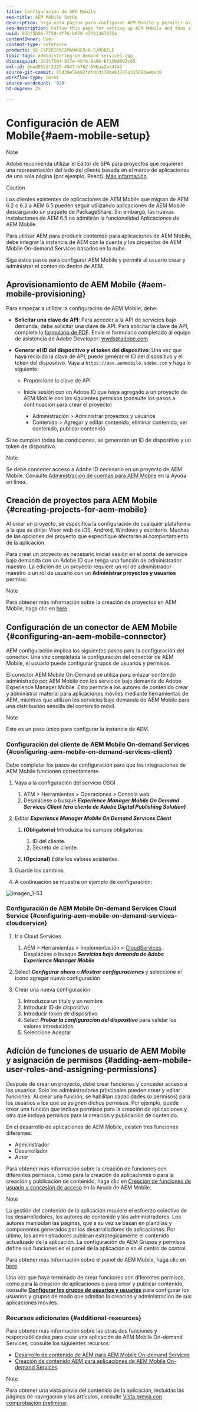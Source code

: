 ```yaml
---
title: Configuración de AEM Mobile
seo-title: AEM Mobile SetUp
description: Siga esta página para configurar AEM Mobile y permitir así al usuario crear y administrar el contenido dentro de AEM. Esta página proporciona información sobre la integración de la instancia de AEM con la cuenta de AEM Mobile On-demand Services basada en la nube y los proyectos.
seo-description: Follow this page for setting up AEM Mobile and thus allowing the user to create and manage the content within AEM. This page provides information on integrating the AEM instance with the cloud-based AEM Mobile On-Demand Services account and project(s).
uuid: 03bf5b56-7750-4f76-b079-43761367655a
contentOwner: User
content-type: reference
products: SG_EXPERIENCEMANAGER/6.5/MOBILE
topic-tags: administering-on-demand-services-app
discoiquuid: 393cf504-917e-4bf6-9a8b-b7a5bd862c65
exl-id: 0ead982d-2315-4947-b762-596aa2aa42a1
source-git-commit: 85d39e59b82fdfdcd310be61787a315668aebe38
workflow-type: tm+mt
source-wordcount: '928'
ht-degree: 2%

---
```


# Configuración de AEM Mobile{#aem-mobile-setup}

>[!NOTE]
>
>Adobe recomienda utilizar el Editor de SPA para proyectos que requieren una representación del lado del cliente basada en el marco de aplicaciones de una sola página (por ejemplo, React). [Más información](/help/sites-developing/spa-overview.md).

>[!CAUTION]
>
>Los clientes existentes de aplicaciones de AEM Mobile que migran de AEM 6.2 o 6.3 a AEM 6.5 pueden seguir utilizando aplicaciones de AEM Mobile descargando un paquete de PackageShare. Sin embargo, las nuevas instalaciones de AEM 6.5 no admitirán la funcionalidad Aplicaciones de AEM Mobile.

Para utilizar AEM para producir contenido para aplicaciones de AEM Mobile, debe integrar la instancia de AEM con la cuenta y los proyectos de AEM Mobile On-demand Services basados en la nube.

Siga estos pasos para configurar AEM Mobile y permitir al usuario crear y administrar el contenido dentro de AEM.

## Aprovisionamiento de AEM Mobile {#aem-mobile-provisioning}

Para empezar a utilizar la configuración de AEM Mobile, debe:

* **Solicitar una clave de API**: Para acceder a la API de servicios bajo demanda, debe solicitar una clave de API. Para solicitar la clave de API, complete la [formulario de PDF](https://helpx.adobe.com/digital-publishing-solution/help/aem-mobile-end-of-life-faq.html). Envíe el formulario completado al equipo de asistencia de Adobe Developer: [wwds@adobe.com](mailto:wwds@adobe.com)

* **Generar el ID del dispositivo y el token del dispositivo**: Una vez que haya recibido la clave de API, puede generar el ID del dispositivo y el token del dispositivo. Vaya a `https://aex.aemmobile.adobe.com` y haga lo siguiente:

   * Proporcione la clave de API
   * Inicie sesión con un Adobe ID que haya agregado a un proyecto de AEM Mobile con los siguientes permisos (consulte los pasos a continuación para crear el proyecto)

      * Administración > Administrar proyectos y usuarios
      * Contenido > Agregar y editar contenido, eliminar contenido, ver contenido, publicar contenido

Si se cumplen todas las condiciones, se generarán un ID de dispositivo y un token de dispositivo.

>[!NOTE]
>
>Se debe conceder acceso a Adobe ID necesario en un proyecto de AEM Mobile. Consulte [Administración de cuentas para AEM Mobile](https://helpx.adobe.com/digital-publishing-solution/help/aem-mobile-end-of-life-faq.html) en la Ayuda en línea.

## Creación de proyectos para AEM Mobile {#creating-projects-for-aem-mobile}

Al crear un proyecto, se especifica la configuración de cualquier plataforma a la que se dirija: Visor web de iOS, Android, Windows y escritorio. Muchas de las opciones del proyecto que especifique afectarán al comportamiento de la aplicación.

Para crear un proyecto es necesario iniciar sesión en el portal de servicios bajo demanda con un Adobe ID que tenga una función de administrador maestro. La edición de un proyecto requiere un rol de administrador maestro o un rol de usuario con un **Administrar proyectos y usuarios** permiso.

>[!NOTE]
>
>Para obtener más información sobre la creación de proyectos en AEM Mobile, haga clic en [here](https://helpx.adobe.com/digital-publishing-solution/help/creating-projects.html).

## Configuración de un conector de AEM Mobile {#configuring-an-aem-mobile-connector}

AEM configuración implica los siguientes pasos para la configuración del conector. Una vez completada la configuración del conector de AEM Mobile, el usuario puede configurar grupos de usuarios y permisos.

El conector AEM Mobile On-Demand se utiliza para enlazar contenido administrado por AEM Mobile con los servicios bajo demanda de Adobe Experience Manager Mobile. Esto permite a los autores de contenido crear y administrar material para aplicaciones móviles mediante herramientas de AEM, mientras que utilizan los servicios bajo demanda de AEM Mobile para una distribución sencilla del contenido móvil.

>[!NOTE]
>
>Este es un paso único para configurar la instancia de AEM.

### Configuración del cliente de AEM Mobile On-demand Services {#configuring-aem-mobile-on-demand-services-client}

Debe completar los pasos de configuración para que las integraciones de AEM Mobile funcionen correctamente.

1. Vaya a la configuración del servicio OSGI

   1. AEM > Herramientas > Operaciones > Consola web
   1. Desplácese o busque ***Experience Manager Mobile On Demand Services Client (era cliente de Adobe Digital Publishing Solution)***

1. Editar ***Experience Manager Mobile On Demand Services Client***

   1. **(Obligatorio)** Introduzca los campos obligatorios:

      1. ID del cliente.
      1. Secreto de cliente.
   1. **(Opcional)** Edite los valores existentes.


1. Guarde los cambios.
1. A continuación se muestra un ejemplo de configuración:

![imagen_1-53](assets/chlimage_1-53.png)

### Configuración de AEM Mobile On-demand Services Cloud Service {#configuring-aem-mobile-on-demand-services-cloudservice}

1. Ir a Cloud Services

   1. AEM > Herramientas > Implementación > [CloudServices](http://localhost:4502/libs/cq/core/content/tools/cloudservices.html). Desplácese o busque ***Servicios bajo demanda de Adobe Experience Manager Mobile***

1. Select ***Configurar ahora*** o ***Mostrar configuraciones*** y seleccione el icono agregar nueva configuración

1. Crear una nueva configuración

   1. Introduzca un título y un nombre
   1. Introducir ID de dispositivo
   1. Introducir token de dispositivo
   1. Select ***Probar la configuración del dispositivo*** para validar los valores introducidos
   1. Seleccione Aceptar

## Adición de funciones de usuario de AEM Mobile y asignación de permisos {#adding-aem-mobile-user-roles-and-assigning-permissions}

Después de crear un proyecto, debe crear funciones y conceder acceso a los usuarios. Solo los administradores principales pueden crear y editar funciones. Al crear una función, se habilitan capacidades (o permisos) para los usuarios a los que se asignen dichos permisos. Por ejemplo, puede crear una función que incluya permisos para la creación de aplicaciones y otra que incluya permisos para la creación y publicación de contenido.

En el desarrollo de aplicaciones de AEM Mobile, existen tres funciones diferentes:

* Administrador
* Desarrollador
* Autor

Para obtener más información sobre la creación de funciones con diferentes permisos, como para la creación de aplicaciones o para la creación y publicación de contenido, haga clic en [Creación de funciones de usuario y concesión de acceso](https://helpx.adobe.com/digital-publishing-solution/help/account-admin-dps.html) en la Ayuda de AEM Mobile.

>[!NOTE]
>
>La gestión del contenido de la aplicación requiere el esfuerzo colectivo de los desarrolladores, los autores de contenido y los administradores. Los autores manipulan las páginas, que a su vez se basan en plantillas y componentes generados por los desarrolladores de aplicaciones. Por último, los administradores publican estratégicamente el contenido actualizado de la aplicación. La configuración de AEM Grupos y permisos define sus funciones en el panel de la aplicación o en el centro de control.
>
>Para obtener más información sobre el panel de AEM Mobile, haga clic en [here](/help/mobile/mobile-apps-ondemand-application-dashboard.md).

Una vez que haya terminado de crear funciones con diferentes permisos, como para la creación de aplicaciones o para crear y publicar contenido, consulte [**Configurar los grupos de usuarios y usuarios**](/help/mobile/aem-mobile-configure-users.md) para configurar los usuarios y grupos de modo que admitan la creación y administración de sus aplicaciones móviles.

### Recursos adicionales {#additional-resources}

Para obtener más información sobre las otras dos funciones y responsabilidades para crear una aplicación de AEM Mobile On-demand Services, consulte los siguientes recursos:

* [Desarrollo de contenido de AEM para AEM Mobile On-demand Services](/help/mobile/aem-mobile-on-demand.md)
* [Creación de contenido AEM para aplicaciones de AEM Mobile On-demand Services](/help/mobile/mobile-apps-ondemand.md)

>[!NOTE]
>
>Para obtener una vista previa del contenido de la aplicación, incluidas las páginas de navegación y los artículos, consulte [Vista previa con comprobación preliminar](/help/mobile/aem-mobile-manage-ondemand-services.md).
